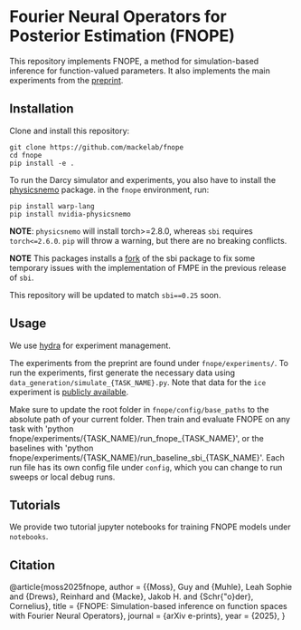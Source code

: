 # Fourier Neural Operators for Posterior Estimation (FNOPE)

This repository implements FNOPE, a method for simulation-based inference for function-valued parameters. It also implements the main experiments from the [preprint](https://arxiv.org/abs/2505.22573).

## Installation

Clone and install this repository:
```
git clone https://github.com/mackelab/fnope
cd fnope
pip install -e .
```

To run the Darcy simulator and experiments, you also have to install the [physicsnemo](https://github.com/NVIDIA/physicsnemo) package. in the `fnope` environment, run:

``` 
pip install warp-lang
pip install nvidia-physicsnemo
```

**NOTE**: `physicsnemo` will install torch>=2.8.0, whereas `sbi` requires `torch<=2.6.0`. `pip` will throw a warning, but there are no breaking conflicts.

**NOTE** This packages installs a [fork](https://github.com/gmoss13/sbi) of the sbi package to fix some temporary issues with the implementation of FMPE in the previous release of `sbi`. 

This repository will be updated to match `sbi==0.25` soon.

## Usage

We use [hydra](https://hydra.cc/) for experiment management.

The experiments from the preprint are found under `fnope/experiments/`. To run the experiments, first generate the necessary data using `data_generation/simulate_{TASK_NAME}.py`. Note that data for the `ice` experiment is [publicly available](https://zenodo.org/records/10245153).

Make sure to update the root folder in `fnope/config/base_paths` to the absolute path of your current folder. Then train and evaluate FNOPE on any task with 'python fnope/experiments/{TASK_NAME}/run_fnope_{TASK_NAME}', or the baselines with 'python fnope/experiments/{TASK_NAME}/run_baseline_sbi_{TASK_NAME}'. Each run file has its own config file under `config`, which you can change to run sweeps or local debug runs.

## Tutorials

We provide two tutorial jupyter notebooks for training FNOPE models under `notebooks`.


## Citation

@article{moss2025fnope,
       author = {{Moss}, Guy and {Muhle}, Leah Sophie and {Drews}, Reinhard and {Macke}, Jakob H. and {Schr{\"o}der}, Cornelius},
        title = {FNOPE: Simulation-based inference on function spaces with Fourier Neural Operators},
      journal = {arXiv e-prints},
         year = {2025},
}

